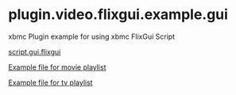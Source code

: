 # plugin.video.flixgui.example.gui

xbmc Plugin example for using xbmc FlixGui Script

[script.gui.flixgui](https://github.com/bigyidbuilds/script.gui.flixgui#scriptguiflixgui)


[Example file for movie playlist](https://github.com/bigyidbuilds/plugin.video.flixgui.example.basic/blob/20842b0450692c75a9b9559d84ec34677800f4b2/_playlist_example/movies.json)
 
[Example file for tv playlist](https://github.com/bigyidbuilds/plugin.video.flixgui.example.basic/blob/20842b0450692c75a9b9559d84ec34677800f4b2/_playlist_example/tvshows.json)